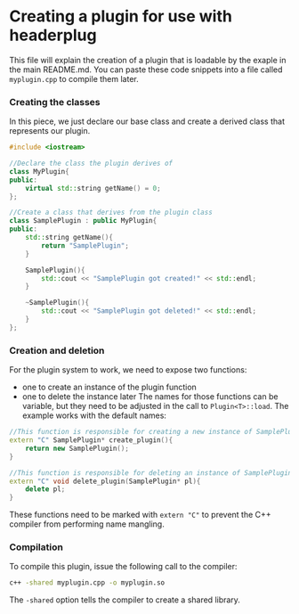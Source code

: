 # Creating a plugin for use with headerplug
This file will explain the creation of a plugin that is loadable by the exaple in the main README.md.
You can paste these code snippets into a file called `myplugin.cpp` to compile them later.
### Creating the classes
In this piece, we just declare our base class and create a derived class that represents our plugin.
```c++
#include <iostream>

//Declare the class the plugin derives of
class MyPlugin{
public:
	virtual std::string getName() = 0;
};

//Create a class that derives from the plugin class
class SamplePlugin : public MyPlugin{
public:
	std::string getName(){
		return "SamplePlugin";
	}

	SamplePlugin(){
		std::cout << "SamplePlugin got created!" << std::endl;
	}

	~SamplePlugin(){
		std::cout << "SamplePlugin got deleted!" << std::endl;
	}
};
```
### Creation and deletion
For the plugin system to work, we need to expose two functions:
 - one to create an instance of the plugin function
 - one to delete the instance later
The names for those functions can be variable, but they need to be adjusted in the call to `Plugin<T>::load`. The example works with the default names:
```c++
//This function is responsible for creating a new instance of SamplePlugin
extern "C" SamplePlugin* create_plugin(){
	return new SamplePlugin();
}

//This function is responsible for deleting an instance of SamplePlugin
extern "C" void delete_plugin(SamplePlugin* pl){
	delete pl;
}
```
These functions need to be marked with `extern "C"` to prevent the C++ compiler from performing name mangling.
### Compilation
To compile this plugin, issue the following call to the compiler:
```bash
c++ -shared myplugin.cpp -o myplugin.so
```
The `-shared` option tells the compiler to create a shared library.
